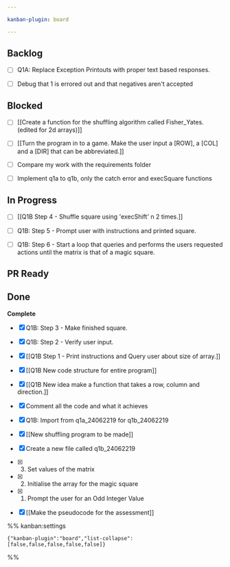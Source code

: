 ```yaml
---

kanban-plugin: board

---
```


## Backlog

- [ ] Q1A: Replace Exception Printouts with proper text based responses.
- [ ] Debug that 1 is errored out and that negatives aren't accepted


## Blocked

- [ ] [[Create a function for the shuffling algorithm called Fisher_Yates. (edited for 2d arrays)]]
- [ ] [[Turn the program in to a game. Make the user input a [ROW], a [COL] and a [DIR] that can be abbreviated.]]
- [ ] Compare my work with the requirements folder
- [ ] Implement q1a to q1b, only the catch error and execSquare functions


## In Progress

- [ ] [[Q1B Step 4 - Shuffle square using 'execShift' n 2 times.]]
- [ ] Q1B: Step 5 - Prompt user with instructions and printed square.
- [ ] Q1B: Step 6 - Start a loop that queries and performs the users requested actions until the matrix is that of a magic square.


## PR Ready



## Done

**Complete**
- [x] Q1B: Step 3 - Make finished square.
- [x] Q1B: Step 2 - Verify user input.
- [x] [[Q1B Step 1 - Print instructions and Query user about size of array.]]
- [x] [[Q1B New code structure for entire program]]
- [x] [[Q1B New idea make a function that takes a row, column and direction.]]
- [x] Comment all the code and what it achieves
- [x] Q1B: Import from q1a_24062219 for q1b_24062219
- [x] [[New shuffling program to be made]]
- [x] Create a new file called q1b_24062219
- [x] 3. Set values of the matrix
- [x] 2. Initialise the array for the magic square
- [x] 1. Prompt the user for an Odd Integer Value
- [x] [[Make the pseudocode for the assessment]]




%% kanban:settings
```
{"kanban-plugin":"board","list-collapse":[false,false,false,false,false]}
```
%%
